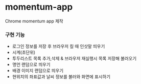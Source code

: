 # momentum-app
Chrome momentum app 제작

### 구현 기능
- 로그인 정보를 저장 후 브라우저 킬 때 인삿말 띄우기
- 시계(초단위)
- 투두리스트 목록 추가,삭제 & 브라우저 재실행시 목록 저장해 불러오기
- 명언 랜덤으로 띄우기
- 배경 이미지 랜덤으로 띄우기
- 현위치의 좌표값과 날씨 정보를 불러와 화면에 표시하기

